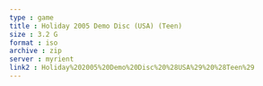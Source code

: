 ```yaml
---
type : game
title : Holiday 2005 Demo Disc (USA) (Teen)
size : 3.2 G
format : iso
archive : zip
server : myrient
link2 : Holiday%202005%20Demo%20Disc%20%28USA%29%20%28Teen%29
---
```


